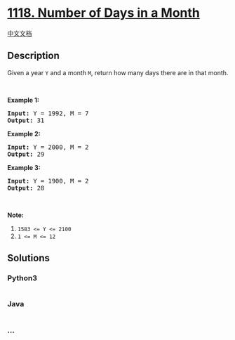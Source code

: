 # [1118. Number of Days in a Month](https://leetcode.com/problems/number-of-days-in-a-month)

[中文文档](/solution/1100-1199/1118.Number%20of%20Days%20in%20a%20Month/README.md)

## Description

<p>Given a year <code>Y</code> and a month <code>M</code>, return how many days there are in that month.</p>

<p> </p>

<p><strong>Example 1:</strong></p>

<pre>
<strong>Input: </strong>Y = <span id="example-input-1-1">1992</span>, M = <span id="example-input-1-2">7</span>
<strong>Output: </strong><span id="example-output-1">31</span>
</pre>

<p><strong>Example 2:</strong></p>

<pre>
<strong>Input: </strong>Y = <span id="example-input-2-1">2000</span>, M = <span id="example-input-2-2">2</span>
<strong>Output: </strong><span id="example-output-2">29</span>
</pre>

<p><strong>Example 3:</strong></p>

<pre>
<strong>Input: </strong>Y = <span id="example-input-3-1">1900</span>, M = <span id="example-input-3-2">2</span>
<strong>Output: </strong><span id="example-output-3">28</span>
</pre>

<p> </p>

<p><strong>Note:</strong></p>

<ol>
	<li><code>1583 <= Y <= 2100</code></li>
	<li><code>1 <= M <= 12</code></li>
</ol>

## Solutions

<!-- tabs:start -->

### **Python3**

```python

```

### **Java**

```java

```

### **...**

```

```

<!-- tabs:end -->
